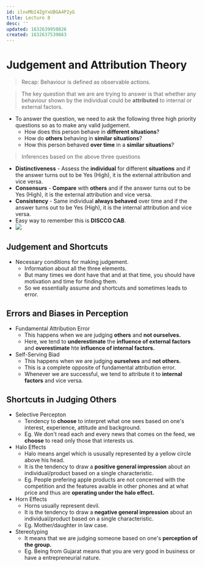 ```yaml
---
id: ilnxMbI4ZgYxUBGA4P2yG
title: Lecture 8
desc: ''
updated: 1632639950826
created: 1632637539863
---
```


# Judgement and Attribution Theory
> Recap: Behaviour is defined as observable actions.

> The key question that we are are trying to answer is that whether any behaviour shown by the individual could be **attributed** to internal or external factors.

* To answer the question, we need to ask the following three high priority questions so as to make any valid judgement.
    * How does this person behave in **different situations**?
    * How do **others** behaving in **similar situations**?
    * How this person behaved **over time** in a **similar situations**?

> Inferences based on the above three questions
* **Distinctiveness** - Assess the **individual** for different **situations** and if the answer turns out to be Yes (High), it is the external attribution and vice versa.
* **Consensurs** - **Compare** with **others** and if the answer turns out to be Yes (High), it is the external attribution and vice versa.
* **Consistency** - Same individual **always behaved** over time and if the answer turns out to be Yes (High), it is the internal attribution and vice versa.
* Easy way to remember this is **DISCCO CAB**.
* ![](/assets/images/2021-09-26-12-18-40.png)

## Judgement and Shortcuts
* Necessary conditions for making judgement.
    * Information about all the three elements.
    * But many times we dont have that and at that time, you should have motivation and time for finding them.
    * So we essentially assume and shortcuts and sometimes leads to error.

## Errors and Biases in Perception
* Fundamental Attribution Error
    * This happens when we are judging **others** and **not ourselves.**
    * Here, we tend to **underestimate** the **influence of external factors** and **overestimate** hte **influence of internal factors.**
* Self-Serving Biad
    * This happens when we are judging **ourselves** and **not others.**
    * This is a complete opposite of fundamental attribution error.
    * Whenever we are successful, we tend to attribute it to **internal factors** and vice versa.

## Shortcuts in Judging Others
* Selective Percepton
    * Tendency to **choose** to interpret what one sees based on one's interest, experience, attitude and background.
    * Eg. We don't read each and every news that comes on the feed, we **choose** to read only those that interests us.
* Halo Effects
    * Halo means angel which is ususally represented by a yellow circle above his head.
    * It is the tendency to draw a **positive general impression** about an individual/product based on a single characteristic.
    * Eg. People prefering apple products are not concerned with the competition and the features avaible in other phones and at what price and thus are **operating under the halo effect.**
* Horn Effects
    * Horns usually represent devil.
    * It is the tendency to draw a **negative general impression** about an individual/product based on a single characteristic.
    * Eg. Mother/daughter in law case.
* Stereotyping
    * It means that we are judging someone based on one's **perception of the group.**
    * Eg. Being from Gujarat means that you are very good in business or have a entrepreneurial nature.
